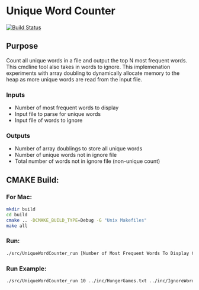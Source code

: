 # Unique Word Counter

[![Build Status](https://travis-ci.org/joemccann/dillinger.svg?branch=master)](https://travis-ci.org/joemccann/dillinger)

## Purpose
Count all unique words in a file and output the top N most frequent words. This cmdline tool also takes in words to ignore. This implemenation experiments with array doubling to dynamically allocate memory to the heap as more unique words are read from the input file. 

### Inputs
- Number of most frequent words to display
- Input file to parse for unique words
- Input file of words to ignore

### Outputs
- Number of array doublings to store all unique words
- Number of unique words not in ignore file
- Total number of words not in ignore file (non-unique count)

## CMAKE Build:

### For Mac: 
```sh
mkdir build
cd build
cmake .. -DCMAKE_BUILD_TYPE=Debug -G "Unix Makefiles"
make all
```

### Run:
```sh
./src/UniqueWordCounter_run [Number of Most Frequent Words To Display Counts] [Words Input File] [Ignore Words Input File]
```
### Run Example:
```sh
./src/UniqueWordCounter_run 10 ../inc/HungerGames.txt ../inc/IgnoreWords.txt
```